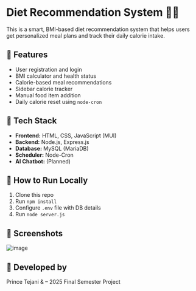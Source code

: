 # Diet Recommendation System 🥗💪
This is a smart, BMI-based diet recommendation system that helps users get personalized meal plans and track their daily calorie intake.


## 🚀 Features
- User registration and login
- BMI calculator and health status
- Calorie-based meal recommendations
- Sidebar calorie tracker
- Manual food item addition
- Daily calorie reset using `node-cron`

  
## 🧰 Tech Stack
- **Frontend:** HTML, CSS, JavaScript (MUI)
- **Backend:** Node.js, Express.js
- **Database:** MySQL (MariaDB)
- **Scheduler:** Node-Cron
- **AI Chatbot:** (Planned)


## 📁 How to Run Locally
1. Clone this repo
2. Run `npm install`
3. Configure `.env` file with DB details
4. Run `node server.js`


## 📸 Screenshots
![image](https://github.com/user-attachments/assets/b87b3d01-980d-4f91-b2d2-026c6691eb26)



## 👤 Developed by
Prince Tejani & – 2025 Final Semester Project
